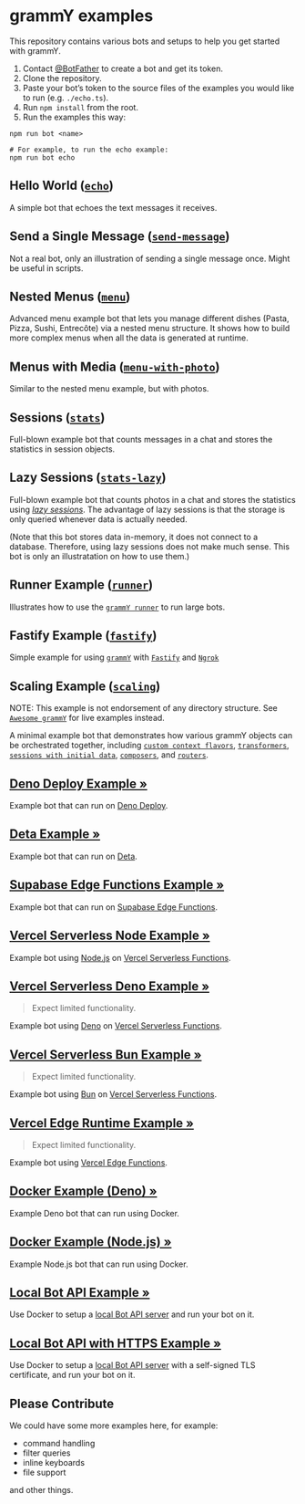 # grammY examples

This repository contains various bots and setups to help you get started with
grammY.

1. Contact [@BotFather](https://t.me/BotFather) to create a bot and get its
   token.
2. Clone the repository.
3. Paste your bot’s token to the source files of the examples you would like to
   run (e.g. `./echo.ts`).
4. Run `npm install` from the root.
5. Run the examples this way:

```shell
npm run bot <name>

# For example, to run the echo example:
npm run bot echo
```

## Hello World ([`echo`](./echo.ts))

A simple bot that echoes the text messages it receives.

## Send a Single Message ([`send-message`](./send-message.ts))

Not a real bot, only an illustration of sending a single message once. Might
be useful in scripts.

## Nested Menus ([`menu`](./menu.ts))

Advanced menu example bot that lets you manage different dishes (Pasta, Pizza,
Sushi, Entrecôte) via a nested menu structure. It shows how to build more
complex menus when all the data is generated at runtime.

## Menus with Media ([`menu-with-photo`](./menu-with-photo.ts))

Similar to the nested menu example, but with photos.

## Sessions ([`stats`](./stats.ts))

Full-blown example bot that counts messages in a chat and stores the statistics
in session objects.

## Lazy Sessions ([`stats-lazy`](./stats-lazy.ts))

Full-blown example bot that counts photos in a chat and stores the statistics
using _[lazy sessions](https://grammy.dev/plugins/session.html#lazy-sessions)_.
The advantage of lazy sessions is that the storage is only queried whenever data
is actually needed.

(Note that this bot stores data in-memory, it does not connect to a database.
Therefore, using lazy sessions does not make much sense. This bot is only an
illustratation on how to use them.)

## Runner Example ([`runner`](./runner.ts))

Illustrates how to use the [`grammY runner`](https://github.com/grammyjs/runner)
to run large bots.

## Fastify Example ([`fastify`](./fastify.ts))

Simple example for using [`grammY`](https://github.com/grammyjs/grammy)
with [`Fastify`](https://github.com/fastify/fastify) and [`Ngrok`](https://ngrok.com/)

## Scaling Example ([`scaling`](./scaling/index.ts))

NOTE: This example is not endorsement of any directory structure. See
[`Awesome grammY`](https://github.com/grammyjs/awesome-grammY) for live examples
instead.

A minimal example bot that demonstrates how various grammY objects can be
orchestrated together, including
[`custom context flavors`](https://grammy.dev/guide/context.html#context-flavours),
[`transformers`](https://grammy.dev/advanced/transformers.html#bot-api-transformers),
[`sessions with initial data`](https://grammy.dev/plugins/session.html#how-to-use-sessions),
[`composers`](https://grammy.dev/advanced/middleware.html#middleware-in-grammy),
and
[`routers`](https://grammy.dev/plugins/router.html#combining-routers-with-sessions).

## [Deno Deploy Example »](./setups/deno-deploy)

Example bot that can run on [Deno Deploy](https://deno.com/deploy/).

## [Deta Example »](./setups/deta)

Example bot that can run on [Deta](https://deta.sh/).

## [Supabase Edge Functions Example »](./setups/supabase-edge-functions)

Example bot that can run on
[Supabase Edge Functions](https://supabase.com/edge-functions).

## [Vercel Serverless Node Example »](./setups/vercel-serverless-node)

Example bot using [Node.js](https://nodejs.org) on
[Vercel Serverless Functions](https://vercel.com/docs/functions/serverless-functions).

## [Vercel Serverless Deno Example »](./setups/vercel-serverless-deno)

> Expect limited functionality.

Example bot using [Deno](https://deno.com) on
[Vercel Serverless Functions](https://vercel.com/docs/functions/serverless-functions).

## [Vercel Serverless Bun Example »](./setups/vercel-serverless-bun)

> Expect limited functionality.

Example bot using [Bun](https://bun.sh) on
[Vercel Serverless Functions](https://vercel.com/docs/functions/serverless-functions).

## [Vercel Edge Runtime Example »](./setups/vercel-edge-runtime)

> Expect limited functionality.

Example bot using
[Vercel Edge Functions](https://vercel.com/docs/functions/edge-functions).

## [Docker Example (Deno) »](./setups/docker-deno)

Example Deno bot that can run using Docker.

## [Docker Example (Node.js) »](./setups/docker-node)

Example Node.js bot that can run using Docker.

## [Local Bot API Example »](./local-bot-api)

Use Docker to setup a
[local Bot API server](https://core.telegram.org/bots/api#using-a-local-bot-api-server)
and run your bot on it.

## [Local Bot API with HTTPS Example »](./local-bot-api-https)

Use Docker to setup a
[local Bot API server](https://core.telegram.org/bots/api#using-a-local-bot-api-server)
with a self-signed TLS certificate, and run your bot on it.

## Please Contribute

We could have some more examples here, for example:

- command handling
- filter queries
- inline keyboards
- file support

and other things.
